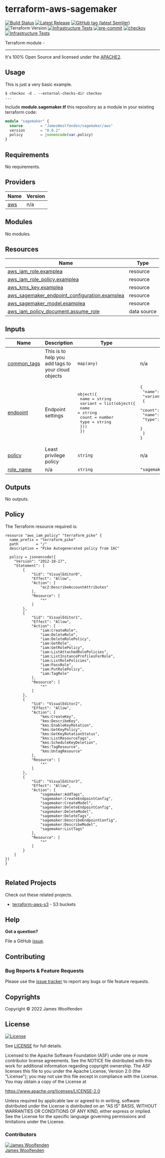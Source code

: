 # terraform-aws-sagemaker

[![Build Status](https://github.com/JamesWoolfenden/terraform-aws-sagemaker/workflows/Verify/badge.svg?branch=main)](https://github.com/JamesWoolfenden/terraform-aws-sagemaker)
[![Latest Release](https://img.shields.io/github/release/JamesWoolfenden/terraform-aws-sagemaker.svg)](https://github.com/JamesWoolfenden/terraform-aws-sagemaker/releases/latest)
[![GitHub tag (latest SemVer)](https://img.shields.io/github/tag/JamesWoolfenden/terraform-aws-sagemaker.svg?label=latest)](https://github.com/JamesWoolfenden/terraform-aws-sagemaker/releases/latest)
![Terraform Version](https://img.shields.io/badge/tf-%3E%3D0.14.0-blue.svg)
[![Infrastructure Tests](https://www.bridgecrew.cloud/badges/github/JamesWoolfenden/terraform-aws-sagemaker/cis_aws)](https://www.bridgecrew.cloud/link/badge?vcs=github&fullRepo=JamesWoolfenden%2Fterraform-aws-sagemaker&benchmark=CIS+AWS+V1.2)
[![pre-commit](https://img.shields.io/badge/pre--commit-enabled-brightgreen?logo=pre-commit&logoColor=white)](https://github.com/pre-commit/pre-commit)
[![checkov](https://img.shields.io/badge/checkov-verified-brightgreen)](https://www.checkov.io/)
[![Infrastructure Tests](https://www.bridgecrew.cloud/badges/github/jameswoolfenden/terraform-aws-sagemaker/general)](https://www.bridgecrew.cloud/link/badge?vcs=github&fullRepo=JamesWoolfenden%2Fterraform-aws-sagemaker&benchmark=INFRASTRUCTURE+SECURITY)

Terraform module -

---

It's 100% Open Source and licensed under the [APACHE2](LICENSE).

## Usage

This is just a very basic example.

```cli
$ checkov -d . --external-checks-dir checkov
...
```


Include **module.sagemaker.tf** this repository as a module in your existing terraform code:

```terraform
module "sagemaker" {
  source        = "JamesWoolfenden/sagemaker/aws"
  version       = "0.0.2"
  policy        = jsonencode(var.policy)
}
```

<!-- BEGINNING OF PRE-COMMIT-TERRAFORM DOCS HOOK -->
## Requirements

No requirements.

## Providers

| Name | Version |
|------|---------|
| <a name="provider_aws"></a> [aws](#provider\_aws) | n/a |

## Modules

No modules.

## Resources

| Name | Type |
|------|------|
| [aws_iam_role.examplea](https://registry.terraform.io/providers/hashicorp/aws/latest/docs/resources/iam_role) | resource |
| [aws_iam_role_policy.examplea](https://registry.terraform.io/providers/hashicorp/aws/latest/docs/resources/iam_role_policy) | resource |
| [aws_kms_key.examplea](https://registry.terraform.io/providers/hashicorp/aws/latest/docs/resources/kms_key) | resource |
| [aws_sagemaker_endpoint_configuration.examplea](https://registry.terraform.io/providers/hashicorp/aws/latest/docs/resources/sagemaker_endpoint_configuration) | resource |
| [aws_sagemaker_model.examplea](https://registry.terraform.io/providers/hashicorp/aws/latest/docs/resources/sagemaker_model) | resource |
| [aws_iam_policy_document.assume_role](https://registry.terraform.io/providers/hashicorp/aws/latest/docs/data-sources/iam_policy_document) | data source |

## Inputs

| Name | Description | Type | Default | Required |
|------|-------------|------|---------|:--------:|
| <a name="input_common_tags"></a> [common\_tags](#input\_common\_tags) | This is to help you add tags to your cloud objects | `map(any)` | n/a | yes |
| <a name="input_endpoint"></a> [endpoint](#input\_endpoint) | Endpoint settings | <pre>object({<br>    name = string<br>    variant = list(object({<br>      name  = string<br>      count = number<br>      type  = string<br>    }))<br>  })</pre> | <pre>{<br>  "name": "my-endpoint-config",<br>  "variant": [<br>    {<br>      "count": 1,<br>      "name": "variant-1",<br>      "type": "ml.t2.medium"<br>    }<br>  ]<br>}</pre> | no |
| <a name="input_policy"></a> [policy](#input\_policy) | Least privilege policy | `string` | n/a | yes |
| <a name="input_role_name"></a> [role\_name](#input\_role\_name) | n/a | `string` | `"sagemaker"` | no |

## Outputs

No outputs.
<!-- END OF PRE-COMMIT-TERRAFORM DOCS HOOK -->

## Policy

<!-- BEGINNING OF PRE-COMMIT-PIKE DOCS HOOK -->
The Terraform resource required is:

```golang
resource "aws_iam_policy" "terraform_pike" {
  name_prefix = "terraform_pike"
  path        = "/"
  description = "Pike Autogenerated policy from IAC"

  policy = jsonencode({
    "Version": "2012-10-17",
    "Statement": [
        {
            "Sid": "VisualEditor0",
            "Effect": "Allow",
            "Action": [
                "ec2:DescribeAccountAttributes"
            ],
            "Resource": [
                "*"
            ]
        },
        {
            "Sid": "VisualEditor1",
            "Effect": "Allow",
            "Action": [
                "iam:CreateRole",
                "iam:DeleteRole",
                "iam:DeleteRolePolicy",
                "iam:GetRole",
                "iam:GetRolePolicy",
                "iam:ListAttachedRolePolicies",
                "iam:ListInstanceProfilesForRole",
                "iam:ListRolePolicies",
                "iam:PassRole",
                "iam:PutRolePolicy",
                "iam:TagRole"
            ],
            "Resource": [
                "*"
            ]
        },
        {
            "Sid": "VisualEditor2",
            "Effect": "Allow",
            "Action": [
                "kms:CreateKey",
                "kms:DescribeKey",
                "kms:EnableKeyRotation",
                "kms:GetKeyPolicy",
                "kms:GetKeyRotationStatus",
                "kms:ListResourceTags",
                "kms:ScheduleKeyDeletion",
                "kms:TagResource",
                "kms:UntagResource"
            ],
            "Resource": [
                "*"
            ]
        },
        {
            "Sid": "VisualEditor3",
            "Effect": "Allow",
            "Action": [
                "sagemaker:AddTags",
                "sagemaker:CreateEndpointConfig",
                "sagemaker:CreateModel",
                "sagemaker:DeleteEndpointConfig",
                "sagemaker:DeleteModel",
                "sagemaker:DeleteTags",
                "sagemaker:DescribeEndpointConfig",
                "sagemaker:DescribeModel",
                "sagemaker:ListTags"
            ],
            "Resource": [
                "*"
            ]
        }
    ]
})
}


```
<!-- END OF PRE-COMMIT-PIKE DOCS HOOK -->

## Related Projects

Check out these related projects.

- [terraform-aws-s3](https://github.com/jameswoolfenden/terraform-aws-s3) - S3 buckets

## Help

**Got a question?**

File a GitHub [issue](https://github.com/JamesWoolfenden/terraform-aws-sagemaker/issues).

## Contributing

### Bug Reports & Feature Requests

Please use the [issue tracker](https://github.com/JamesWoolfenden/terraform-aws-sagemaker/issues) to report any bugs or file feature requests.

## Copyrights

Copyright © 2022 James Woolfenden

## License

[![License](https://img.shields.io/badge/License-Apache%202.0-blue.svg)](https://opensource.org/licenses/Apache-2.0)

See [LICENSE](LICENSE) for full details.

Licensed to the Apache Software Foundation (ASF) under one
or more contributor license agreements. See the NOTICE file
distributed with this work for additional information
regarding copyright ownership. The ASF licenses this file
to you under the Apache License, Version 2.0 (the
"License"); you may not use this file except in compliance
with the License. You may obtain a copy of the License at

<https://www.apache.org/licenses/LICENSE-2.0>

Unless required by applicable law or agreed to in writing,
software distributed under the License is distributed on an
"AS IS" BASIS, WITHOUT WARRANTIES OR CONDITIONS OF ANY
KIND, either express or implied. See the License for the
specific language governing permissions and limitations
under the License.

### Contributors

[![James Woolfenden][jameswoolfenden_avatar]][jameswoolfenden_homepage]<br/>[James Woolfenden][jameswoolfenden_homepage]

[jameswoolfenden_homepage]: https://github.com/jameswoolfenden
[jameswoolfenden_avatar]: https://github.com/jameswoolfenden.png?size=150
